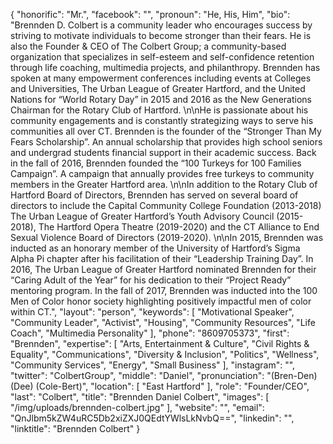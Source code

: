 {
  "honorific": "Mr.",
  "facebook": "",
  "pronoun": "He, His, Him",
  "bio": "Brennden D. Colbert is a community leader who encourages success by striving to motivate individuals to become stronger than their fears. He is also the Founder & CEO of The Colbert Group; a community-based organization that specializes in self-esteem and self-confidence retention through life coaching, multimedia projects, and philanthropy. Brennden has spoken at many empowerment conferences including events at Colleges and Universities, The Urban League of Greater Hartford, and the United Nations for “World Rotary Day” in 2015 and 2016 as the New Generations Chairman for the Rotary Club of Hartford. \n\nHe is passionate about his community engagements and is constantly strategizing ways to serve his communities all over CT. Brennden is the founder of the “Stronger Than My Fears Scholarship”. An annual scholarship that provides high school seniors and undergrad students financial support in their academic success. Back in the fall of 2016, Brennden founded the “100 Turkeys for 100 Families Campaign”. A campaign that annually provides free turkeys to community members in the Greater Hartford area.    \n\nIn addition to the Rotary Club of Hartford Board of Directors, Brennden has served on several board of directors to include the Capital Community College Foundation (2013-2018) The Urban League of Greater Hartford’s Youth Advisory Council (2015-2018), The Hartford Opera Theatre (2019-2020) and the CT Alliance to End Sexual Violence Board of Directors (2019-2020). \n\nIn 2015, Brennden was inducted as an honorary member of the University of Hartford’s Sigma Alpha Pi chapter after his facilitation of their “Leadership Training Day”. In 2016, The Urban League of Greater Hartford nominated Brennden for their “Caring Adult of the Year” for his dedication to their “Project Ready” mentoring program. In the fall of 2017, Brennden was inducted into the 100 Men of Color honor society highlighting positively impactful men of color within CT.",
  "layout": "person",
  "keywords": [
    "Motivational Speaker",
    "Community Leader",
    "Activist",
    "Housing",
    "Community Resources",
    "Life Coach",
    "Multimedia Personality"
  ],
  "phone": "8609705373",
  "first": "Brennden",
  "expertise": [
    "Arts, Entertainment & Culture",
    "Civil Rights & Equality",
    "Communications",
    "Diversity & Inclusion",
    "Politics",
    "Wellness",
    "Community Services",
    "Energy",
    "Small Business"
  ],
  "instagram": "",
  "twitter": "ColbertGroup",
  "middle": "Daniel",
  "pronunciation": "(Bren-Den) (Dee) (Cole-Bert)",
  "location": [
    "East Hartford"
  ],
  "role": "Founder/CEO",
  "last": "Colbert",
  "title": "Brennden Daniel Colbert",
  "images": [
    "/img/uploads/brennden-colbert.jpg"
  ],
  "website": "",
  "email": "QnJlbm5kZW4uRC5Db2xiZXJ0QEdtYWlsLkNvbQ==",
  "linkedin": "",
  "linktitle": "Brennden Colbert"
}